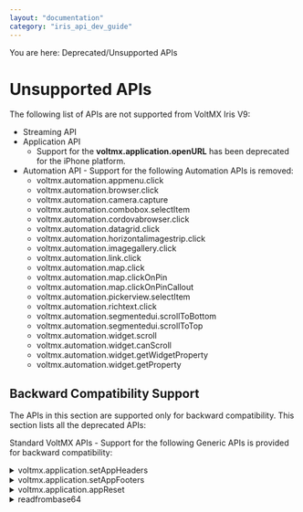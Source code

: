 ```yaml
---
layout: "documentation"
category: "iris_api_dev_guide"
---
```

                            

You are here: Deprecated/Unsupported APIs

Unsupported APIs
================

The following list of APIs are not supported from VoltMX Iris V9:

*   Streaming API
*   Application API
    *   Support for the **voltmx.application.openURL** has been deprecated for the iPhone platform.
*   Automation API - Support for the following Automation APIs is removed:
    *   voltmx.automation.appmenu.click 
    *   voltmx.automation.browser.click
    *   voltmx.automation.camera.capture
    *   voltmx.automation.combobox.selectItem
    *   voltmx.automation.cordovabrowser.click
    *   voltmx.automation.datagrid.click
    *   voltmx.automation.horizontalimagestrip.click
    *   voltmx.automation.imagegallery.click
    *   voltmx.automation.link.click
    *   voltmx.automation.map.click
    *   voltmx.automation.map.clickOnPin
    *   voltmx.automation.map.clickOnPinCallout
    *   voltmx.automation.pickerview.selectItem
    *   voltmx.automation.richtext.click
    *   voltmx.automation.segmentedui.scrollToBottom
    *   voltmx.automation.segmentedui.scrollToTop
    *   voltmx.automation.widget.scroll
    *   voltmx.automation.widget.canScroll
    *   voltmx.automation.widget.getWidgetProperty
    *   voltmx.automation.widget.getProperty

Backward Compatibility Support
------------------------------

The APIs in this section are supported only for backward compatibility. This section lists all the deprecated APIs:

Standard VoltMX APIs - Support for the following Generic APIs is provided for backward compatibility:


<details close markdown="block"><summary>voltmx.application.setAppHeaders</summary>

This API allows you to set header at the application level with the given input values.

Syntax

voltmx.application.setAppHeaders([headerlist](#headerlist))

Input Parameters

headerlist \[Array\] - Mandatory

Specifies the list of attributes for the header

Return Values

None.

Platform Availability

Available on all platforms.

</details>
<details close markdown="block"><summary>voltmx.application.setAppFooters</summary>

This API allows you to set footer at the application level with the given input values.

> **_Note:_** This API is deprecated and only works for backward compatibility.

Syntax

voltmx.application.setAppFooters([footerlist](#footerlist))

Input Parameters

footerlist \[Array\] - Mandatory

Specifies the list of attributes for the footer

Return Values

None.

Implementation Details

To access the footer elements, use the following syntax:

app.footers.hboxID.widgetID

Platform Availability

Available on all Platforms.

</details>
<details close markdown="block"><summary>voltmx.application.appReset</summary>

This API is used to reset the application. When this method is called, the data which was loaded during transactionaldataload event of forms is cleared (reset).

> **_Note:_** This API is deprecated and only works for backward compatibility.

Syntax

voltmx.application.appReset()

Input Parameters

None

Return Values

None.

Platform Availability

Available on all platforms.

Example

{% highlight VoltMx %}voltmx.application.appReset(); Resets the application data.
{% endhighlight %}

</details>
<details close markdown="block"><summary>readfrombase64</summary>

This API provides you the ability to read rawbytes from a base 64 encoded string.

Syntax

readfrombase64()

Input Parameters

The following table explains the input parameters for this API:

  
| Parameter/Type | Required | Description |
| --- | --- | --- |
| base64String \[String\] | yes | The base64 encoded string from which you want to read the rawbytes |
|  |  |  |

Return Values

The following are the return values for this API:

  
| Value/Type | Interpretation of return value | Remarks |
| --- | --- | --- |
| myrawbytes \[JSObject\] | The rawbytes of the specified base64 encoded string |  |
| nil | _nil_ is returned if the input is not a base64 encoded string |  |

Platform Availability

Android, Windows, and SPA.

Example

\-- Converts the base64String to rawbytes.

local myrawbytes = readfrombase64(base64String)

\-- The rawbytes extracted from the readfrombase64 API are passed to the crypto.decrypt API.

local decryptedstring = crypto.decrypt("aes",aeskey,myrawbytes);

![](resources/prettify/onload.png)

</details>